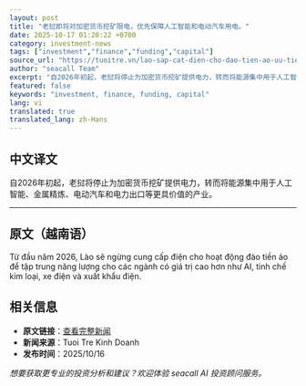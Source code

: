 ```yaml
---
layout: post
title: "老挝即将对加密货币挖矿限电，优先保障人工智能和电动汽车用电。"
date: 2025-10-17 01:20:22 +0700
category: investment-news
tags: ["investment","finance","funding","capital"]
source_url: "https://tuoitre.vn/lao-sap-cat-dien-cho-dao-tien-ao-uu-tien-cho-ai-va-xe-dien-20251016225237528.htm"
author: "seacall Team"
excerpt: "自2026年初起，老挝将停止为加密货币挖矿提供电力，转而将能源集中用于人工智能、金属精炼、电动汽车和电力出口等更具价值的产业。..."
featured: false
keywords: "investment, finance, funding, capital"
lang: vi
translated: true
translated_lang: zh-Hans
---
```


## 中文译文

自2026年初起，老挝将停止为加密货币挖矿提供电力，转而将能源集中用于人工智能、金属精炼、电动汽车和电力出口等更具价值的产业。

---

## 原文（越南语）

Từ đầu năm 2026, Lào sẽ ngừng cung cấp điện cho hoạt động đào tiền ảo để tập trung năng lượng cho các ngành có giá trị cao hơn như AI, tinh chế kim loại, xe điện và xuất khẩu điện.

## 相关信息

- **原文链接**：[查看完整新闻](https://tuoitre.vn/lao-sap-cat-dien-cho-dao-tien-ao-uu-tien-cho-ai-va-xe-dien-20251016225237528.htm)
- **新闻来源**：Tuoi Tre Kinh Doanh
- **发布时间**：2025/10/16

*想要获取更专业的投资分析和建议？欢迎体验 seacall AI 投资顾问服务。*